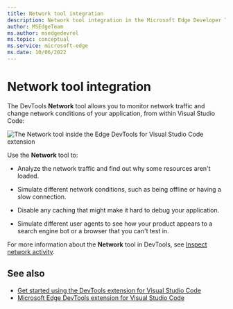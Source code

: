 ```yaml
---
title: Network tool integration
description: Network tool integration in the Microsoft Edge Developer Tools extension for Visual Studio Code.
author: MSEdgeTeam
ms.author: msedgedevrel
ms.topic: conceptual
ms.service: microsoft-edge
ms.date: 10/06/2022
---
```

# Network tool integration

The DevTools **Network** tool allows you to monitor network traffic and change network conditions of your application, from within Visual Studio Code:

![The Network tool inside the Edge DevTools for Visual Studio Code extension](./network-tool-integration-images/vscode-extension-network.png)

Use the **Network** tool to:

* Analyze the network traffic and find out why some resources aren't loaded.

* Simulate different network conditions, such as being offline or having a slow connection.

* Disable any caching that might make it hard to debug your application.

* Simulate different user agents to see how your product appears to a search engine bot or a browser that you can't test in.

For more information about the **Network** tool in DevTools, see [Inspect network activity](../../devtools-guide/network/index.md).


<!-- ====================================================================== -->
## See also

* [Get started using the DevTools extension for Visual Studio Code](./get-started.md)
* [Microsoft Edge DevTools extension for Visual Studio Code](../microsoft-edge-devtools-extension.md)
